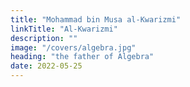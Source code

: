 ```yaml
---
title: "Mohammad bin Musa al-Kwarizmi"
linkTitle: "Al-Kwarizmi"
description: ""
image: "/covers/algebra.jpg"
heading: "the father of Algebra"
date: 2022-05-25
---
```

